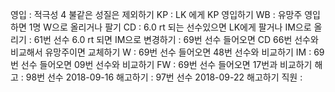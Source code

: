 영입	: 적극성 4 불같은 성질은 제외하기
KP	: LK 에게 KP 영입하기
WB	: 유망주 영입하면 1명 W으로 올리거나 팔기
CD	: 6.0 rt 되는 선수있으면 LK에게 팔거나 IM으로 올리기
	: 61번 선수 6.0 rt 되면 IM으로 변경하기
	: 69번 선수 들어오면 CD 66번 선수와 비교해서 유망주이면 교체하기
W	: 69번 선수 들어오면 48번 선수와 비교하기
IM      : 69번 선수 들어오면 09번 선수와 비교하기
FW	: 69번 선수 들어오면 17번과 비교하기
해고	: 98번 선수 2018-09-16 해고하기
	: 97번 선수 2018-09-22 해고하기
직원	: 
